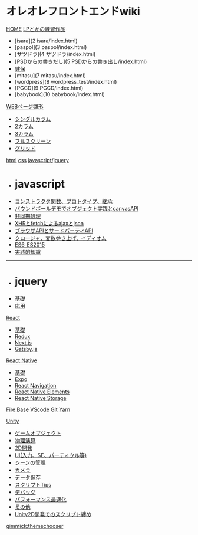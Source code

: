 # オレオレフロントエンドwiki
[HOME](top.md)
[LPとかの練習作品]()

  - [isara](2 isara/index.html)
  - [paspol](3 paspol/index.html)
  - [サツドラ](4 サツドラ/index.html)
  - [PSDからの書きだし](5 PSDからの書き出し/index.html)
  - [健保](6/index.html)
  - [mitasu](7 mitasu/index.html)
  - [wordpress](8 wordpress_test/index.html)
  - [PGCD](9 PGCD/index.html)
  - [babybook](10 babybook/index.html)

[WEBページ雛形]()

  - [シングルカラム](library/single_column/index.html)
  - [2カラム](library/two_column/index.html)
  - [3カラム](library/three_column/index.html)
  - [フルスクリーン](library/full_screen/index.html)
  - [グリッド](library/grid/index.html)

[html](html/index.md)
[css](css/css.html)
[javascript/jquery]()

  - # javascript
  - [コンストラクタ関数、プロトタイプ、継承](javascript_jquery/コンストラクタ関数、プロトタイプ、継承.html)
  - [バウンドボールデモでオブジェクト実践とcanvasAPI](javascript_jquery/バウンドボールデモでオブジェクト実践とcanvasAPI.html)
  - [非同期処理](javascript_jquery/非同期処理.html)
  - [XHRとfetchによるajaxとjson](javascript_jquery/XHRとfetchによるajaxとjson.html)
  - [ブラウザAPIとサードパーティAPI](javascript_jquery/ブラウザAPIとサードパーティAPI.html)
  - [クロージャ、変数巻き上げ、イディオム](javascript_jquery/クロージャ、変数巻き上げ、イディオム.html)
  - [ES6_ES2015](javascript_jquery/ES6_ES2015.html)
  - [実践的知識](javascript_jquery/実践的知識.md)
  ---
  - # jquery
  - [基礎](javascript_jquery/jqueryサンプル_基礎編.html)
  - [応用](javascript_jquery/jqueryサンプル_実用的なやつ.html)

[React]()

  - [基礎](react/basic.md)
  - [Redux](react/redux.md)
  - [Next.js]()
  - [Gatsby.js](react/gatsby.md)
  
[React Native]()

  - [基礎](react-native/basic.md)
  - [Expo](react-native/expo.md)
  - [React Navigation](react-native/react-navigation.md)
  - [React Native Elements](react-native/react-native-elements.md)
  - [React Native Storage](react-native/react-native-storage.md)
  
[Fire Base](firebase/firebase.md)
[VScode](vscode/index.md)
[Git](git/index.md)
[Yarn](yarn/index.md)

[Unity]()

  - [ゲームオブジェクト](unity/ゲームオブジェクト.md)
  - [物理演算](unity/物理演算.md)
  - [2D開発](unity/2D開発.md)
  - [UI(入力、SE、パーティクル等)](unity/UI_入力、効果音、パーティクル等.md)
  - [シーンの管理](unity/シーンの管理.md)
  - [カメラ](unity/カメラ.md)
  - [データ保存](unity/データ保存.md)
  - [スクリプトTips](unity/スクリプトTips.md)
  - [デバッグ](unity/デバッグ.md)
  - [パフォーマンス最適化](unity/パフォーマンス最適化.md)
  - [その他](unity/その他.md)
  - [Unity2D開発でのスクリプト纏め](unity/Unity2D開発入門でのスクリプト纏め.md)


[gimmick:themechooser](テーマを変える)